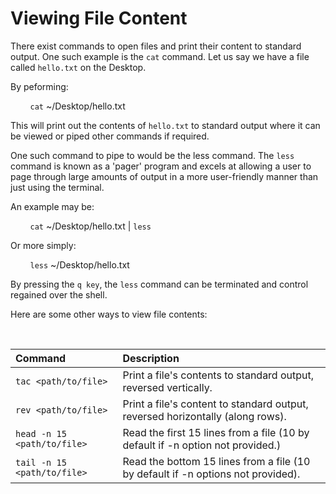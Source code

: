 # **Viewing File Content**

There exist commands to open files and print their content to standard output. One such
example is the `cat` command. Let us say we have a file called `hello.txt` on the Desktop.

By peforming:

&nbsp; &nbsp; &nbsp; &nbsp; `cat` ~/Desktop/hello.txt

This will print out the contents of `hello.txt` to standard output where it can be viewed
or piped other commands if required.

One such command to pipe to would be the less command. The `less` command is known as a
'pager' program and excels at allowing a user to page through large amounts of output in
a more user-friendly manner than just using the terminal.

An example may be:

&nbsp; &nbsp; &nbsp; &nbsp; `cat` ~/Desktop/hello.txt | `less`

Or more simply:

&nbsp; &nbsp; &nbsp; &nbsp; `less` ~/Desktop/hello.txt

By pressing the `q key`, the `less` command can be terminated and control regained over the 
shell.

Here are some other ways to view file contents:

&nbsp;

| Command              | Description |
|:---------------------|:------------|
| `tac <path/to/file>`  | Print a file's contents to standard output, reversed vertically. |
| `rev <path/to/file>`  | Print a file's content to standard output, reversed horizontally (along rows). |
| `head -n 15 <path/to/file>`  | Read the first 15 lines from a file (10 by default if -n option not provided.)  |
| `tail -n 15 <path/to/file>`  | Read the bottom 15 lines from a file (10 by default if -n options not provided). |

